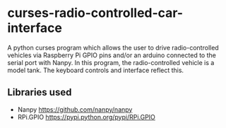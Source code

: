 # curses-radio-controlled-car-interface
A python curses program which allows the user to drive radio-controlled vehicles via Raspberry Pi GPIO pins and/or an arduino connected to the serial port with Nanpy.
In this program, the radio-controlled vehicle is a model tank. The keyboard controls and interface reflect this.

## Libraries used
* Nanpy https://github.com/nanpy/nanpy
* RPi.GPIO https://pypi.python.org/pypi/RPi.GPIO
